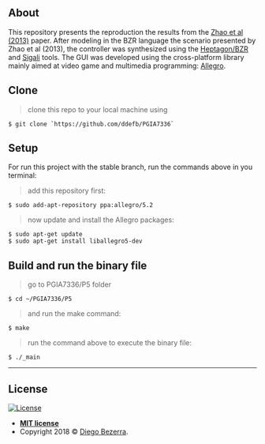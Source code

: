 ## About

This repository presents the reproduction the results from the <a href="https://www.usenix.org/conference/feedbackcomputing13/workshop-program/presentation/zhao" target="_blank">Zhao et al (2013)</a> paper. After modeling in the BZR language the scenario presented by Zhao et al (2013), the controller was synthesized using the <a href="http://heptagon.gforge.inria.fr/" target="_blank">Heptagon/BZR</a> and <a href="http://www.irisa.fr/vertecs/Logiciels/sigali.html" target="_blank">Sigali</a> tools. The GUI was developed using the cross-platform library mainly aimed at video game and multimedia programming: <a href="https://liballeg.org/" target="_blank">Allegro</a>.

## Clone

> clone this repo to your local machine using 

```shell
$ git clone `https://github.com/ddefb/PGIA7336`
```

## Setup

For run this project with the stable branch, run the commands above in you terminal:

> add this repository first:

```shell
$ sudo add-apt-repository ppa:allegro/5.2
```

> now update and install the Allegro packages:

```shell
$ sudo apt-get update
$ sudo apt-get install liballegro5-dev
```

## Build and run the binary file

> go to PGIA7336/P5 folder

```shell
$ cd ~/PGIA7336/P5
```

> and run the make command:

```shell
$ make
```

> run the command above to execute the binary file:

```shell 
$ ./_main
```

---

## License

[![License](http://img.shields.io/:license-mit-blue.svg?style=flat-square)](http://badges.mit-license.org)

- **[MIT license](http://opensource.org/licenses/mit-license.php)**
- Copyright 2018 © <a href="http://ddefb.me/" target="_blank">Diego Bezerra</a>.
